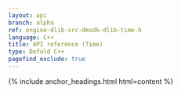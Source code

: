 ```yaml
---
layout: api
branch: alpha
ref: engine-dlib-src-dmsdk-dlib-time-h
language: C++
title: API reference (Time)
type: Defold C++
pagefind_exclude: true
---
```

{% include anchor_headings.html html=content %}